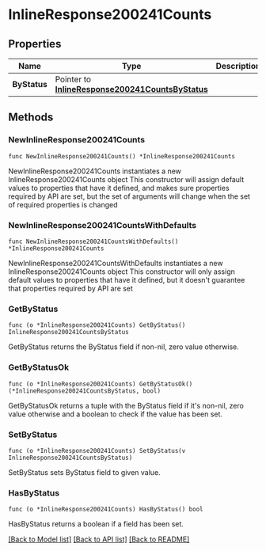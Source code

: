 # InlineResponse200241Counts

## Properties

Name | Type | Description | Notes
------------ | ------------- | ------------- | -------------
**ByStatus** | Pointer to [**InlineResponse200241CountsByStatus**](InlineResponse200241CountsByStatus.md) |  | [optional] 

## Methods

### NewInlineResponse200241Counts

`func NewInlineResponse200241Counts() *InlineResponse200241Counts`

NewInlineResponse200241Counts instantiates a new InlineResponse200241Counts object
This constructor will assign default values to properties that have it defined,
and makes sure properties required by API are set, but the set of arguments
will change when the set of required properties is changed

### NewInlineResponse200241CountsWithDefaults

`func NewInlineResponse200241CountsWithDefaults() *InlineResponse200241Counts`

NewInlineResponse200241CountsWithDefaults instantiates a new InlineResponse200241Counts object
This constructor will only assign default values to properties that have it defined,
but it doesn't guarantee that properties required by API are set

### GetByStatus

`func (o *InlineResponse200241Counts) GetByStatus() InlineResponse200241CountsByStatus`

GetByStatus returns the ByStatus field if non-nil, zero value otherwise.

### GetByStatusOk

`func (o *InlineResponse200241Counts) GetByStatusOk() (*InlineResponse200241CountsByStatus, bool)`

GetByStatusOk returns a tuple with the ByStatus field if it's non-nil, zero value otherwise
and a boolean to check if the value has been set.

### SetByStatus

`func (o *InlineResponse200241Counts) SetByStatus(v InlineResponse200241CountsByStatus)`

SetByStatus sets ByStatus field to given value.

### HasByStatus

`func (o *InlineResponse200241Counts) HasByStatus() bool`

HasByStatus returns a boolean if a field has been set.


[[Back to Model list]](../README.md#documentation-for-models) [[Back to API list]](../README.md#documentation-for-api-endpoints) [[Back to README]](../README.md)


